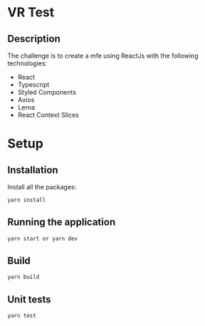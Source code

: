 # VR Test

## Description

The challenge is to create a mfe using ReactJs with the following technologies:

- React
- Typescript
- Styled Components
- Axios
- Lerna
- React Context Slices

# Setup

## Installation

Install all the packages:

```bash
yarn install
```

## Running the application

```bash
yarn start or yarn dev
```

## Build

```bash
yarn build
```

## Unit tests

```bash
yarn test
```
